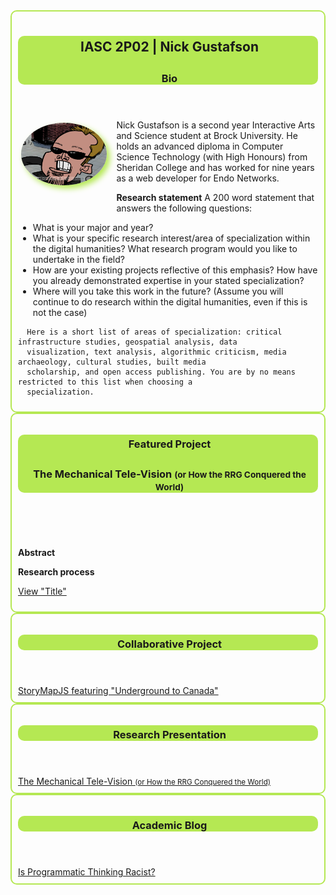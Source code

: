 <style type="text/css">
.portfolio-section { border:solid 2px #B5E853;border-radius:10px;padding:10px }
.portfolio-section header { border-radius:10px;background-color:#B5E853 }
.portfolio-section h2, .portfolio-section h3 { color:#1A1A1A;padding:5px 0 0 5px }

#about-me img { float:left;height:100px;border-radius:50%;margin:5px 15px 50px 5px;box-shadow:5px 5px 10px #B5E853 }
</style>

<section id="about-me" class="portfolio-section">
  <header>
    <h2>IASC 2P02 | Nick Gustafson</h2>
    <h3>Bio</h3>
  </header>
  
  <img src="images/caricature_cropped.png" border="0" alt="Me" />

  <p>
    Nick Gustafson is a second year Interactive Arts and Science student at Brock University.  He holds an advanced diploma in 
    Computer Science Technology (with High Honours) from Sheridan College and has worked for nine years as a web developer for 
    Endo Networks.
  </p>
  
  <p>
    <strong>Research statement</strong>
      A 200 word statement that answers the following questions:
      <ul>
        <li>What is your major and year?</li>
        <li>What is your specific research interest/area of specialization within the digital humanities? What
        research program would you like to undertake in the field?</li>
        <li>How are your existing projects reflective of this emphasis? How have you already demonstrated
        expertise in your stated specialization?</li>
        <li>Where will you take this work in the future? (Assume you will continue to do research within the digital
        humanities, even if this is not the case)</li>
      </ul>
      
      Here is a short list of areas of specialization: critical infrastructure studies, geospatial analysis, data
      visualization, text analysis, algorithmic criticism, media archaeology, cultural studies, built media
      scholarship, and open access publishing. You are by no means restricted to this list when choosing a
      specialization.
   </p>
</section>

<section id="featured" class="portfolio-section">
  <header>
    <h3>Featured Project</h3>
    <h3>The Mechanical Tele-Vision <small>(or How the RRG Conquered the World)</small></h3>
  </header>
  
  <img src="https://nickgustafson.github.io/Reveal-Presentation/images/image17.jpg" border="0" alt="" />
  
  <p>
    <strong>Abstract</strong>
  
  </p>
  <p>
    <strong>Research process</strong>
    
  </p>
  
  <a href="">View &quot;Title&quot;</a>
</section>

<section id="collab" class="portfolio-section">
    <header>
      <h3>Collaborative Project</h3>
    </header>
    <a href="collab.html">StoryMapJS featuring &quot;Underground to Canada&quot;</a>
</section>

<section id="research" class="portfolio-section">
  <header>
    <h3>Research Presentation</h3>
  </header>
  <a href="Reveal-Presentation/">The Mechanical Tele-Vision <small>(or How the RRG Conquered the World)</small></a>
</section>

<section id="blog" class="portfolio-section">
  <header>
    <h3>Academic Blog</h3>
  </header>
  <a href="blog.html">Is Programmatic Thinking Racist?</a>
</section>



